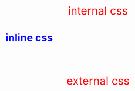 <!DOCTYPE html>
<html lang="en">
<head>
    <meta charset="UTF-8">
    <meta http-equiv="X-UA-Compatible" content="IE=edge">
    <meta name="viewport" content="width=device-width, initial-scale=1.0">
    <title>day 1 task</title>
    <style>
        .abhi{
            color: blue;
        }
        
    </style>
    <h1 class="abhi">day 1 to day 5</h1>
</head>
<body>
    <h1>silver oak univesity</h1>
    <h2>silver oak college of computer application</h2>
    <h3>silver oak college of computer engeenery</h3>
    <h4>silver oak sports club</h4>
    <h5>bachelor of computer application </h5>
    <h6>cricket</h6>
    <i>i like to play cricket</i><br>
    <em>i like to play online games</em><br>
    <cite>the prime minister of india </cite>
    <u>
    <dfn>narendra modi</dfn></u><br>
    <ins>narendra modi stadium</ins>
    is the bigest stadium in the world<br>
    <strike>i want strike</strike> on this sentence<br>
    <span style="color: blue;font-weight: bold;"></span>
    span is an inline element <br>
<P> this is an paregraph</P><br>
<block alote cite="www.wikepedia.comcricket"></block>
cricket is an outdoor game.it is an world famous game.and get most liked by the people.to play,it need bol,bat and stamps,there are "playing players per team"</blockquote><br>
h<sub>2</sub>o<br>
2<sup>2</sup>=4<br>
<abbr like="abbr tags use for acronym">abbreviation</abbr>
<br>
&nbsp;this tag is used to give blank space and pre day is use to get the output as same us input <br>
<b>the indian</b> <strong> cricket team </strong> is the top ranking team 
</body>
</html>

<!DOCTYPE html>
<html lang="en">
<head>
    <meta charset="UTF-8">
    <meta http-equiv="X-UA-Compatible" content="IE=edge">
    <meta name="viewport" content="width=device-width, initial-scale=1.0">
    <title>day-2</title>
</head>
<h1>unorder-list</h1>
<ul>
    <li>cofee</li>
    <li>tea</li>
</ul>
<h1>order-list</h1>
<ol>
    <li>bca</li>
    <li>b.com</li>
    <li>b.teck</li>
</ol>
<h1>defination list</h1>
<dl>
    <dt>bca</dt>
    <dd>bachler of computer application</dd>
    <td>ce</td>
    <dd>computer engeenery</dd>
</dl>
<ul>
    <li>cricket team</li>
    <li>indian cricker team upensis</li>
    <ol>
    <li>k.l rahul</li>
    <li>rohit sharma</li>
    <li>virat kohli</li>
    </ol>
</ul>
</body>
</html>

<!DOCTYPE html>
<html lang="en">
<head>
    <meta charset="UTF-8">
    <meta http-equiv="X-UA-Compatible" content="IE=edge">
    <meta name="viewport" content="width=device-width, initial-scale=1.0">
    <title>link </title>
</head>
<body>
    <h1>link</h1>
    <a href="https://silveroakuni.ac.in"target="_blank">silver oak univesity</a>
</body>
</html>


<!DOCTYPE html>
<html lang="en">
<head>
    <meta charset="UTF-8">
    <meta http-equiv="X-UA-Compatible" content="IE=edge">
    <meta name="viewport" content="width=device-width, initial-scale=1.0">
    <title>day 3</title>
    </head>
    <table border="1"></table>
    <form>
        <tr>
            <td><label>name=</label></td>
            <td><input type="text" id="name"></td>
        </tr>
        <tr>
            <td><lable>contect no.</lable></td>
            <td><input type="number" id="num"></td>
        </tr>
        <tr><lable>gender</lable>
        <td><input type="radio" value="male">male<input type="radio"value="female">female</td>
        </tr>
        <tr><br>
            <td><label>city</label></td><br>
            <td><select name="city">
                <option value="sur">surat</option>
                <option value="jun">junagdh</option>
                <option value="botad">botad</option>
                </select></td></tr><br>
                <td><button>submit</button></td><br>
                <td><button>geret</button></td>
                </form>
        </tr>       
    </form>
</head><br><br>



<!DOCTYPE html>
<html lang="en">
<head>
    <meta charset="UTF-8">
    <meta http-equiv="X-UA-Compatible" content="IE=edge">
    <meta name="viewport" content="width=device-width, initial-scale=1.0">
    <title>time table</title>
</head>
<body>
    <h1>time table</h1>
    <table border="1">
    <tr>
        <th>sr.no</th>
        <th>monday</th>
        <th>tuesday</th>
        <th>wednesday</th>
        <th>thursday</th>
        <th>friday</th>
        <th>saturday</th>
    </tr>
    <tr>
        <td>1</td>
        <td>ldp</td>
        <td>dbms</td>
        <td>wd</td>
        <td>cs</td>
        <td>mcp</td>
        <td>ldp</td>
    </tr>
    <tr>
        <td colspan="2">break</td>
        <td rowspan="2" colspan="2">break</td>
        <td rowspan="2" colspan="2">break</td>
    </tr>
    <tr>
        <td>2</td>
        <td>wd</td>
        <td>dbms</td>
        <td>ldp</td>
        <td>cs</td>
        <td>mcp</td>
        <td>ldp</td>
    </tr>
</body>
</table>
<br><br>

<!DOCTYPE html>
<html lang="en">
<head>
    <meta charset="UTF-8">
    <meta http-equiv="X-UA-Compatible" content="IE=edge">
    <meta name="viewport" content="width=device-width, initial-scale=1.0">
    <title>hobbies</title>
</head>
<body>
    <form>
        <h1>hobbies</h1>
        <table>hobbies</table>
        <input type="checkbox"value="hobbies">travelling
        <input type="checkbox"value="cricket watching">cricker
        <input type="checkbox"value="book reading">book reading<br>
        <fieldset><label>state</label>
            <select name="state">
        <option value="set">mumbai</option>gujrat
        <option value="gui">gujrat</option>
        <option value="del">delhi</option>
        </select></fieldset>
    </form>
</body>
</html>
<br><br>

<!DOCTYPE html>
<html lang="en">
<head>
    <meta charset="UTF-8">
    <meta http-equiv="X-UA-Compatible" content="IE=edge">
    <meta name="viewport" content="width=device-width, initial-scale=1.0">
    <title>haver site</title>
    <h1>haver site</h1>
    <style type="text/css">
        div{
            height:100px;
            width:100px;
            background-color: red;
        }
        div:hover{
            background-color: yellow;
            width: 300px;
            height: 300px;
        }
    </style>
</head>
<body>
    <div></div>
</body>
</html>
<br><br>

<!DOCTYPE html>
<html lang="en">
<head>
    <meta charset="UTF-8">
    <meta http-equiv="X-UA-Compatible" content="IE=edge">
    <meta name="viewport" content="width=device-width, initial-scale=1.0">
    <title>css</title>
    <style>
        p{
            color:red;
            font-size: 30px;
            text-align: center;
        }
    </style>
</head>
<body>
    <P>internal css</P>
    <h1 style="color: blue;font-weight: bold;">inline css</h1>
</body>
</html>
<br><br>

<!DOCTYPE html>
<html lang="en">
<head>
    <meta charset="UTF-8">
    <meta http-equiv="X-UA-Compatible" content="IE=edge">
    <meta name="viewport" content="width=device-width, initial-scale=1.0">
    <title>external css</title>
    <link rel="stylesheet" href="style.css">
</head>
<body>
    <P>external css</P>
</body>
</html><br><br>


